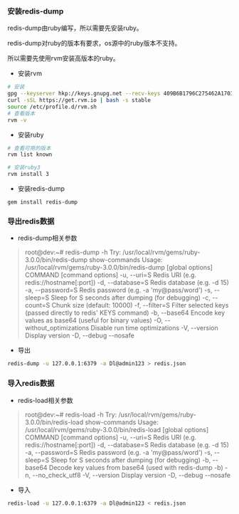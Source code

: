 

### 安装redis-dump

redis-dump由ruby编写，所以需要先安装ruby。

redis-dump对ruby的版本有要求，os源中的ruby版本不支持。

所以需要先使用rvm安装高版本的ruby。



- 安装rvm

```sh
# 安装
gpg --keyserver hkp://keys.gnupg.net --recv-keys 409B6B1796C275462A1703113804BB82D39DC0E3 7D2BAF1CF37B13E2069D6956105BD0E739499BDB
curl -sSL https://get.rvm.io | bash -s stable
source /etc/profile.d/rvm.sh
# 查看版本
rvm -v
```



-  安装ruby

```sh
# 查看可用的版本
rvm list known

# 安装ruby3
rvm install 3
```



- 安装redis-dump

```
gem install redis-dump
```



### 导出redis数据

- redis-dump相关参数

> root@dev:~# redis-dump -h
>   Try: /usr/local/rvm/gems/ruby-3.0.0/bin/redis-dump show-commands
> Usage: /usr/local/rvm/gems/ruby-3.0.0/bin/redis-dump [global options] COMMAND [command options] 
>     -u, --uri=S                      Redis URI (e.g. redis://hostname[:port])
>     -d, --database=S                 Redis database (e.g. -d 15)
>     -a, --password=S                 Redis password (e.g. -a 'my@pass/word')
>     -s, --sleep=S                    Sleep for S seconds after dumping (for debugging)
>     -c, --count=S                    Chunk size (default: 10000)
>     -f, --filter=S                   Filter selected keys (passed directly to redis' KEYS command)
>     -b, --base64                     Encode key values as base64 (useful for binary values)
>     -O, --without_optimizations      Disable run time optimizations
>     -V, --version                    Display version
>     -D, --debug
>         --nosafe



- 导出

```sh
redis-dump -u 127.0.0.1:6379 -a Dl@admin123 > redis.json
```



### 导入redis数据

- redis-load相关参数

> root@dev:~# redis-load -h
>   Try: /usr/local/rvm/gems/ruby-3.0.0/bin/redis-load show-commands
> Usage: /usr/local/rvm/gems/ruby-3.0.0/bin/redis-load [global options] COMMAND [command options] 
>     -u, --uri=S                      Redis URI (e.g. redis://hostname[:port])
>     -d, --database=S                 Redis database (e.g. -d 15)
>     -a, --password=S                 Redis password (e.g. -a 'my@pass/word')
>     -s, --sleep=S                    Sleep for S seconds after dumping (for debugging)
>     -b, --base64                     Decode key values from base64 (used with redis-dump -b)
>     -n, --no_check_utf8
>     -V, --version                    Display version
>     -D, --debug
>         --nosafe



- 导入

```sh
redis-load -u 127.0.0.1:6379 -a Dl@admin123 < redis.json
```


